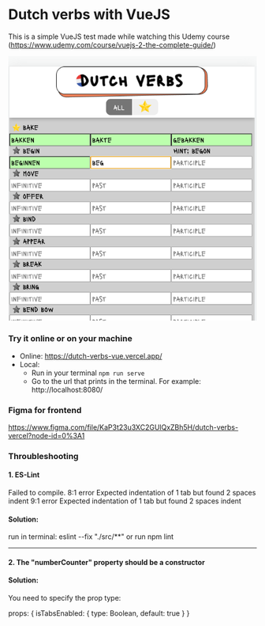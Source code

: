 # Dutch verbs with VueJS

This is a simple VueJS test made while watching this Udemy course (https://www.udemy.com/course/vuejs-2-the-complete-guide/)

![how the app looks](./docs/app_overview.png)

### Try it online or on your machine
- Online: https://dutch-verbs-vue.vercel.app/
- Local:
  - Run in your terminal `npm run serve`
  - Go to the url that prints in the terminal. For example: http://localhost:8080/

### Figma for frontend
https://www.figma.com/file/KaP3t23u3XC2GUlQxZBh5H/dutch-verbs-vercel?node-id=0%3A1

### Throubleshooting

#### 1. ES-Lint

Failed to compile.
8:1   error  Expected indentation of 1 tab but found 2 spaces   indent
9:1   error  Expected indentation of 1 tab but found 2 spaces   indent

#### Solution: 

run in terminal: eslint --fix "./src/**"
or
run npm lint

---
#### 2. The "numberCounter" property should be a constructor

#### Solution:
You need to specify the prop type:

props: {
isTabsEnabled: {
type: Boolean,
default: true
}
}



